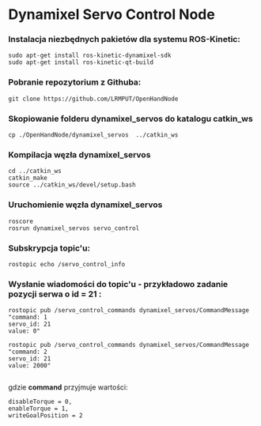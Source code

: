 # Dynamixel Servo Control Node

### Instalacja niezbędnych pakietów dla systemu ROS-Kinetic:
```
sudo apt-get install ros-kinetic-dynamixel-sdk
sudo apt-get install ros-kinetic-qt-build
```

### Pobranie repozytorium z Githuba:

```
git clone https://github.com/LRMPUT/OpenHandNode
```

### Skopiowanie folderu dynamixel_servos do katalogu catkin_ws

```
cp ./OpenHandNode/dynamixel_servos  ../catkin_ws
```

### Kompilacja węzła dynamixel_servos

```
cd ../catkin_ws
catkin_make
source ../catkin_ws/devel/setup.bash
```

### Uruchomienie węzła dynamixel_servos

```
roscore
rosrun dynamixel_servos servo_control 
```

### Subskrypcja topic'u:

```
rostopic echo /servo_control_info 
```

### Wysłanie wiadomości do topic'u - przykładowo zadanie pozycji serwa o id = 21 :

```
rostopic pub /servo_control_commands dynamixel_servos/CommandMessage "command: 1
servo_id: 21
value: 0" 

rostopic pub /servo_control_commands dynamixel_servos/CommandMessage "command: 2
servo_id: 21
value: 2000" 
 
```
gdzie **command** przyjmuje wartości:

```
disableTorque = 0,
enableTorque = 1,
writeGoalPosition = 2
```
